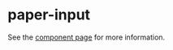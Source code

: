 paper-input
=====

See the [component page](http://www.polymer-project.org/docs/elements/paper-elements.html#paper-input) for more information.
